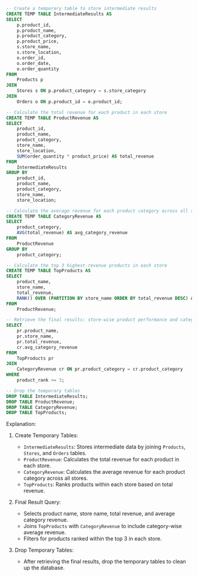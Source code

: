 ```sql
-- Create a temporary table to store intermediate results
CREATE TEMP TABLE IntermediateResults AS
SELECT
    p.product_id,
    p.product_name,
    p.product_category,
    p.product_price,
    s.store_name,
    s.store_location,
    o.order_id,
    o.order_date,
    o.order_quantity
FROM
    Products p
JOIN
    Stores s ON p.product_category = s.store_category
JOIN
    Orders o ON p.product_id = o.product_id;

-- Calculate the total revenue for each product in each store
CREATE TEMP TABLE ProductRevenue AS
SELECT
    product_id,
    product_name,
    product_category,
    store_name,
    store_location,
    SUM(order_quantity * product_price) AS total_revenue
FROM
    IntermediateResults
GROUP BY
    product_id,
    product_name,
    product_category,
    store_name,
    store_location;

-- Calculate the average revenue for each product category across all stores
CREATE TEMP TABLE CategoryRevenue AS
SELECT
    product_category,
    AVG(total_revenue) AS avg_category_revenue
FROM
    ProductRevenue
GROUP BY
    product_category;

-- Calculate the top 3 highest-revenue products in each store
CREATE TEMP TABLE TopProducts AS
SELECT
    product_name,
    store_name,
    total_revenue,
    RANK() OVER (PARTITION BY store_name ORDER BY total_revenue DESC) AS product_rank
FROM
    ProductRevenue;

-- Retrieve the final results: store-wise product performance and category-wise average revenue
SELECT
    pr.product_name,
    pr.store_name,
    pr.total_revenue,
    cr.avg_category_revenue
FROM
    TopProducts pr
JOIN
    CategoryRevenue cr ON pr.product_category = cr.product_category
WHERE
    product_rank <= 3;

-- Drop the temporary tables
DROP TABLE IntermediateResults;
DROP TABLE ProductRevenue;
DROP TABLE CategoryRevenue;
DROP TABLE TopProducts;
```

Explanation:

1. Create Temporary Tables:
    - `IntermediateResults`: Stores intermediate data by joining `Products`, `Stores`, and `Orders` tables.
    - `ProductRevenue`: Calculates the total revenue for each product in each store.
    - `CategoryRevenue`: Calculates the average revenue for each product category across all stores.
    - `TopProducts`: Ranks products within each store based on total revenue.

2. Final Result Query:
    - Selects product name, store name, total revenue, and average category revenue.
    - Joins `TopProducts` with `CategoryRevenue` to include category-wise average revenue.
    - Filters for products ranked within the top 3 in each store.

3. Drop Temporary Tables:
    - After retrieving the final results, drop the temporary tables to clean up the database.